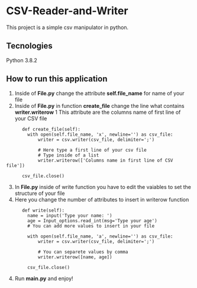 # CSV-Reader-and-Writer

This project is a simple csv manipulator in python.

## Tecnologies

Python 3.8.2

## How to run this application

1. Inside of **File.py** change the attribute **self.file_name** for name of your file
2. Inside of **File.py** in function **create_file** change the line what contains **writer.writerow**
  1 This attribute are the columns name of first line of your CSV file
  ```
        def create_file(self):
          with open(self.file_name, 'x', newline='') as csv_file:
              writer = csv.writer(csv_file, delimiter=';')

              # Here type a first line of your csv file
              # Type inside of a list
              writer.writerow(['Columns name in first line of CSV file'])

        csv_file.close()
  ```
3. In **File.py** inside of write function you have to edit the vaiables to set the structure of your file
  1. Here you change the number of attributes to insert in writerow function
  ```
        def write(self):
          name = input('Type your name: ')
          age = Input_options.read_int(msg='Type your age')
          # You can add more values to insert in your file

          with open(self.file_name, 'a', newline='') as csv_file:
              writer = csv.writer(csv_file, delimiter=';')
              
              # You can separete values by comma
              writer.writerow([name, age])

          csv_file.close()
  ```
4. Run **main.py** and enjoy!


